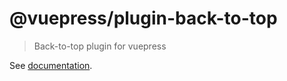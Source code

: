 # @vuepress/plugin-back-to-top

> Back-to-top plugin for vuepress

See [documentation](https://vuepress.vuejs.org/plugin/official/plugin-back-to-top.html).
